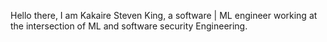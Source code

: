 Hello there, I am Kakaire Steven King, a software | ML engineer working at the intersection of ML and software security Engineering.
